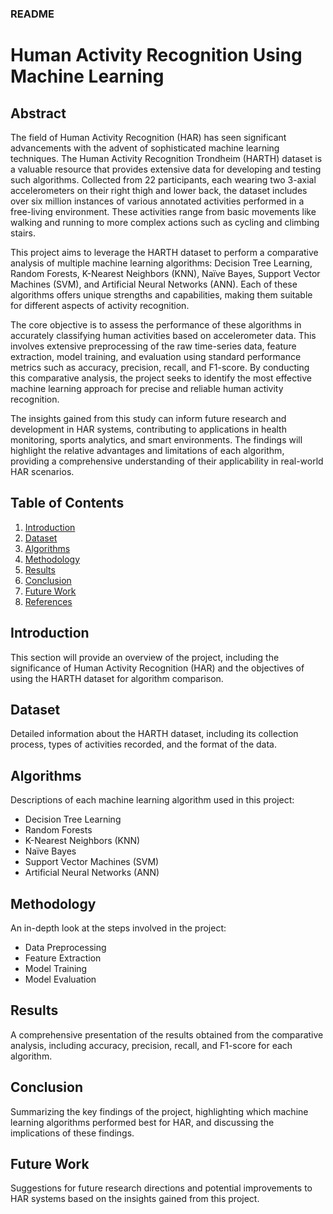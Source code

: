 ### README

# Human Activity Recognition Using Machine Learning

## Abstract

The field of Human Activity Recognition (HAR) has seen significant advancements with the advent of sophisticated machine learning techniques. The Human Activity Recognition Trondheim (HARTH) dataset is a valuable resource that provides extensive data for developing and testing such algorithms. Collected from 22 participants, each wearing two 3-axial accelerometers on their right thigh and lower back, the dataset includes over six million instances of various annotated activities performed in a free-living environment. These activities range from basic movements like walking and running to more complex actions such as cycling and climbing stairs.

This project aims to leverage the HARTH dataset to perform a comparative analysis of multiple machine learning algorithms: Decision Tree Learning, Random Forests, K-Nearest Neighbors (KNN), Naïve Bayes, Support Vector Machines (SVM), and Artificial Neural Networks (ANN). Each of these algorithms offers unique strengths and capabilities, making them suitable for different aspects of activity recognition.

The core objective is to assess the performance of these algorithms in accurately classifying human activities based on accelerometer data. This involves extensive preprocessing of the raw time-series data, feature extraction, model training, and evaluation using standard performance metrics such as accuracy, precision, recall, and F1-score. By conducting this comparative analysis, the project seeks to identify the most effective machine learning approach for precise and reliable human activity recognition.

The insights gained from this study can inform future research and development in HAR systems, contributing to applications in health monitoring, sports analytics, and smart environments. The findings will highlight the relative advantages and limitations of each algorithm, providing a comprehensive understanding of their applicability in real-world HAR scenarios.

## Table of Contents

1. [Introduction](#introduction)
2. [Dataset](#dataset)
3. [Algorithms](#algorithms)
4. [Methodology](#methodology)
5. [Results](#results)
6. [Conclusion](#conclusion)
7. [Future Work](#future-work)
8. [References](#references)

## Introduction

This section will provide an overview of the project, including the significance of Human Activity Recognition (HAR) and the objectives of using the HARTH dataset for algorithm comparison.

## Dataset

Detailed information about the HARTH dataset, including its collection process, types of activities recorded, and the format of the data.

## Algorithms

Descriptions of each machine learning algorithm used in this project:
- Decision Tree Learning
- Random Forests
- K-Nearest Neighbors (KNN)
- Naïve Bayes
- Support Vector Machines (SVM)
- Artificial Neural Networks (ANN)

## Methodology

An in-depth look at the steps involved in the project:
- Data Preprocessing
- Feature Extraction
- Model Training
- Model Evaluation


## Results

A comprehensive presentation of the results obtained from the comparative analysis, including accuracy, precision, recall, and F1-score for each algorithm.

## Conclusion

Summarizing the key findings of the project, highlighting which machine learning algorithms performed best for HAR, and discussing the implications of these findings.

## Future Work

Suggestions for future research directions and potential improvements to HAR systems based on the insights gained from this project.

